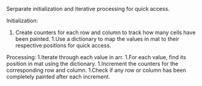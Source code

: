 Serparate initialization and iterative processing for quick access.

Initialization:
1. Create counters for each row and column to track how many cells have been painted.
1.Use a dictionary to map the values in mat to their respective positions for quick access.

Processing:
1.Iterate through each value in arr.
1.For each value, find its position in mat using the dictionary.
1.Increment the counters for the corresponding row and column.
1.Check if any row or column has been completely painted after each increment.​

